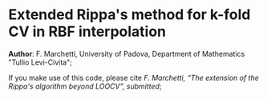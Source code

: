 # Extended Rippa's method for k-fold CV in RBF interpolation

**Author**: F. Marchetti, University of Padova, Department of Mathematics "Tullio Levi-Civita";

If you make use of this code, please cite *F. Marchetti, “The extension of the Rippa's algorithm beyond LOOCV”, submitted*;
